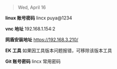 > Wed, April 16

**linux 账号密码**
lincx
puya@1234

**vnc 地址**
192.168.1.154:2

**网盾安装地址**
https://192.168.3.210/

**EK 工具**
如果因工具版本问题报错，可移除该版本工具

**Git 账号密码**
lincx
常用密码
